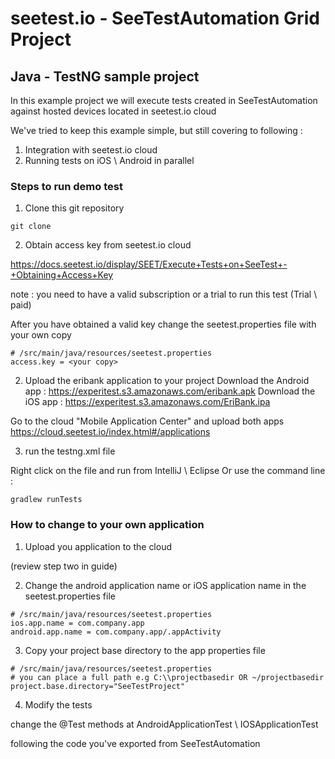 # seetest.io - SeeTestAutomation Grid Project
## Java - TestNG sample project 

In this example project we will execute tests created in SeeTestAutomation 
against hosted devices located in seetest.io cloud

We've tried to keep this example simple, but still covering to following : 

1. Integration with seetest.io cloud 
2. Running tests on iOS \ Android in parallel

### Steps to run demo test

1. Clone this git repository
```
git clone 
```
2. Obtain access key from seetest.io cloud

https://docs.seetest.io/display/SEET/Execute+Tests+on+SeeTest+-+Obtaining+Access+Key

note :  you need to have a valid subscription or a trial to run this test (Trial \ paid)

After you have obtained a valid key change the seetest.properties file with your own copy

```
# /src/main/java/resources/seetest.properties
access.key = <your copy>

``` 
2. Upload the eribank application to your project
Download the Android app : https://experitest.s3.amazonaws.com/eribank.apk
Download the iOS app : https://experitest.s3.amazonaws.com/EriBank.ipa

Go to the cloud "Mobile Application Center" and upload both apps 
https://cloud.seetest.io/index.html#/applications

3. run the testng.xml file

Right click on the file and run from IntelliJ \ Eclipse 
Or use the command line : 

```
gradlew runTests
```

### How to change to your own application

1. Upload you application to the cloud

(review step two in guide)

2. Change the android application name or iOS application name in the seetest.properties file

```
# /src/main/java/resources/seetest.properties
ios.app.name = com.company.app
android.app.name = com.company.app/.appActivity

``` 

3. Copy your project base directory to the app properties file
```
# /src/main/java/resources/seetest.properties
# you can place a full path e.g C:\\projectbasedir OR ~/projectbasedir
project.base.directory="SeeTestProject"
```

4. Modify the tests 

change the @Test methods at AndroidApplicationTest \ IOSApplicationTest

following the code you've exported from SeeTestAutomation 
